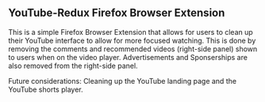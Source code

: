 ## YouTube-Redux Firefox Browser Extension

This is a simple Firefox Browser Extension that allows for users to clean up their YouTube interface to allow for more focused watching. This is done by removing the comments and recommended videos (right-side panel) shown to users when on the video player. Advertisements and Sponserships are also removed from the right-side panel. 

Future considerations: Cleaning up the YouTube landing page and the YouTube shorts player. 